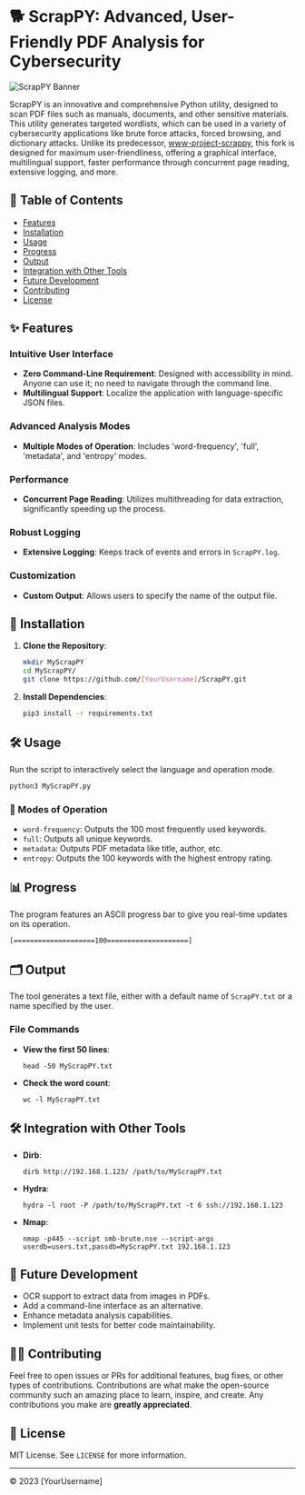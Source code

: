 
# 🐕 ScrapPY: Advanced, User-Friendly PDF Analysis for Cybersecurity

![ScrapPY Banner](banner.png)

ScrapPY is an innovative and comprehensive Python utility, designed to scan PDF files such as manuals, documents, and other sensitive materials. This utility generates targeted wordlists, which can be used in a variety of cybersecurity applications like brute force attacks, forced browsing, and dictionary attacks. Unlike its predecessor, [www-project-scrappy]((https://github.com/OWASP/www-project-scrappy)), this fork is designed for maximum user-friendliness, offering a graphical interface, multilingual support, faster performance through concurrent page reading, extensive logging, and more.

## 📑 Table of Contents
- [Features](#-features)
- [Installation](#-installation)
- [Usage](#-usage)
- [Progress](#-progress)
- [Output](#-output)
- [Integration with Other Tools](#-integration-with-other-tools)
- [Future Development](#-future-development)
- [Contributing](#-contributing)
- [License](#-license)

## ✨ Features
### Intuitive User Interface
- **Zero Command-Line Requirement**: Designed with accessibility in mind. Anyone can use it; no need to navigate through the command line.
- **Multilingual Support**: Localize the application with language-specific JSON files.
  
### Advanced Analysis Modes
- **Multiple Modes of Operation**: Includes 'word-frequency', 'full', 'metadata', and 'entropy' modes.
  
### Performance
- **Concurrent Page Reading**: Utilizes multithreading for data extraction, significantly speeding up the process.

### Robust Logging
- **Extensive Logging**: Keeps track of events and errors in `ScrapPY.log`.

### Customization
- **Custom Output**: Allows users to specify the name of the output file.

## 💽 Installation

1. **Clone the Repository**:
    ```bash
    mkdir MyScrapPY
    cd MyScrapPY/
    git clone https://github.com/[YourUsername]/ScrapPY.git
    ```
2. **Install Dependencies**:
    ```bash
    pip3 install -r requirements.txt
    ```

## 🛠 Usage
Run the script to interactively select the language and operation mode.
```bash
python3 MyScrapPY.py
```

### 🚀 Modes of Operation
- `word-frequency`: Outputs the 100 most frequently used keywords.
- `full`: Outputs all unique keywords.
- `metadata`: Outputs PDF metadata like title, author, etc.
- `entropy`: Outputs the 100 keywords with the highest entropy rating.

## 📊 Progress

The program features an ASCII progress bar to give you real-time updates on its operation.

```bash
[====================100====================]
```

## 🗂 Output
The tool generates a text file, either with a default name of `ScrapPY.txt` or a name specified by the user.

### File Commands
- **View the first 50 lines**:

    ```
    head -50 MyScrapPY.txt
    ```
- **Check the word count**:

    ```
    wc -l MyScrapPY.txt
    ```

## 🛠 Integration with Other Tools
- **Dirb**:

    ```
    dirb http://192.168.1.123/ /path/to/MyScrapPY.txt
    ```
- **Hydra**:

    ```
    hydra -l root -P /path/to/MyScrapPY.txt -t 6 ssh://192.168.1.123
    ```
- **Nmap**:

    ```
    nmap -p445 --script smb-brute.nse --script-args userdb=users.txt,passdb=MyScrapPY.txt 192.168.1.123
    ```

## 🌟 Future Development
- OCR support to extract data from images in PDFs.
- Add a command-line interface as an alternative.
- Enhance metadata analysis capabilities.
- Implement unit tests for better code maintainability.

## 👩‍💻 Contributing
Feel free to open issues or PRs for additional features, bug fixes, or other types of contributions. Contributions are what make the open-source community such an amazing place to learn, inspire, and create. Any contributions you make are **greatly appreciated**.

## 📄 License
MIT License. See `LICENSE` for more information.

---

© 2023 [YourUsername]
